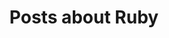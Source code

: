 ---
layout: categorypage
title: Posts about Ruby
category: ruby
permalink: /categories/ruby/ # This is only required for pretty links.
---